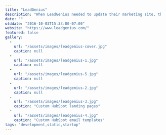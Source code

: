 ```yaml
---
title: "LeadGenius"
description: "When LeadGenius needed to update their marketing site, they turned to me to create a static website, landing pages and email templates. This is a static website that uses an API for dynamic job postings. The website was designed by LeadGenius's in-house design team."
date: ""
olddate: "2016-10-03T15:33:00-07:00"
website: "https://www.leadgenius.com/"
featured: false
gallery:
  -
    url: "/assets/images/leadgenius-cover.jpg"
    caption: null
  -
    url: "/assets/images/leadgenius-1.jpg"
    caption: null
  -
    url: "/assets/images/leadgenius-5.jpg"
    caption: null
  -
    url: "/assets/images/leadgenius-2.jpg"
    caption: null
  -
    url: "/assets/images/leadgenius-3.jpg"
    caption: "Custom HubSpot landing pages"
  -
    url: "/assets/images/leadgenius-4.jpg"
    caption: "Custom HubSpot email templates"
tags: "development,static,startup"
---
```

